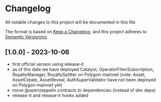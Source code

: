# Changelog

All notable changes to this project will be documented in this file.

The format is based on [Keep a Changelog](https://keepachangelog.com/en/1.0.0/),
and this project adheres to [Semantic Versioning](https://semver.org/spec/v2.0.0.html).

## [1.0.0] - 2023-10-06

- first official version using release-it
- as of this date we have deployed Catalyst, OperatorFilterSubscription, RoyaltyManager, RoyaltySplitter on Polygon-mainnet (note: Asset, AssetCreate, AssetReveal, AuthSuperValidator have not been deployed on Polygon-mainnet yet)
- move @openzeppelin contracts to dependencies (instead of dev deps)
- release-it and release-it hooks added
